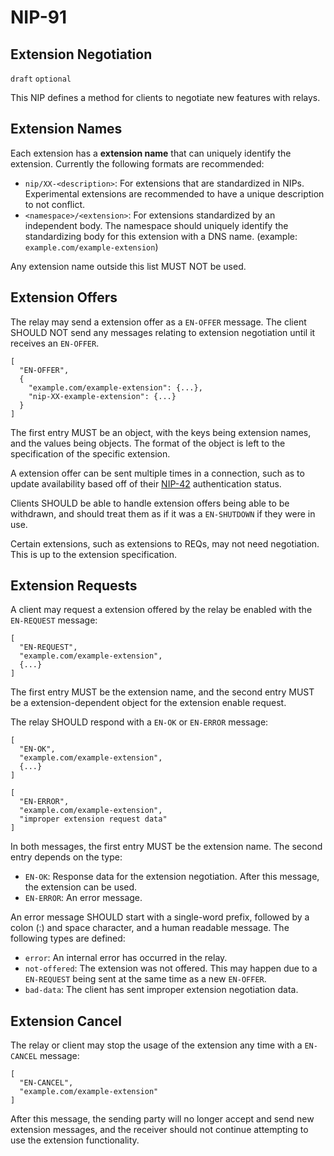 NIP-91
======

Extension Negotiation
---------------------

`draft` `optional`

This NIP defines a method for clients to negotiate new features with relays.

## Extension Names

Each extension has a **extension name** that can uniquely identify the extension. Currently the following formats are recommended:
- `nip/XX-<description>`: For extensions that are standardized in NIPs. Experimental extensions are recommended to have a unique description to not conflict.
- `<namespace>/<extension>`: For extensions standardized by an independent body. The namespace should uniquely identify the standardizing body for this extension with a DNS name. (example: `example.com/example-extension`)

Any extension name outside this list MUST NOT be used.

## Extension Offers

The relay may send a extension offer as a `EN-OFFER` message. The client SHOULD NOT send any messages relating to extension negotiation until it receives an `EN-OFFER`.
```jsonc
[
  "EN-OFFER",
  {
    "example.com/example-extension": {...},
    "nip-XX-example-extension": {...}
  }
]
```

The first entry MUST be an object, with the keys being extension names, and the values being objects. The format of the object is left to the specification of the specific extension.

A extension offer can be sent multiple times in a connection, such as to update availability based off of their [NIP-42](./42.md) authentication status.

Clients SHOULD be able to handle extension offers being able to be withdrawn, and should treat them as if it was a `EN-SHUTDOWN` if they were in use. 

Certain extensions, such as extensions to REQs, may not need negotiation. This is up to the extension specification.

## Extension Requests

A client may request a extension offered by the relay be enabled with the `EN-REQUEST` message:
```jsonc
[
  "EN-REQUEST",
  "example.com/example-extension",
  {...}
]
```

The first entry MUST be the extension name, and the second entry MUST be a extension-dependent object for the extension enable request.

The relay SHOULD respond with a `EN-OK` or `EN-ERROR` message:
```jsonc
[
  "EN-OK",
  "example.com/example-extension",
  {...}
]
```
```jsonc
[
  "EN-ERROR",
  "example.com/example-extension",
  "improper extension request data"
]
```

In both messages, the first entry MUST be the extension name. The second entry depends on the type:
- `EN-OK`: Response data for the extension negotiation. After this message, the extension can be used.
- `EN-ERROR`: An error message.

An error message SHOULD start with a single-word prefix, followed by a colon (:) and space character, and a human readable message. The following types are defined:
- `error`: An internal error has occurred in the relay.
- `not-offered`: The extension was not offered. This may happen due to a `EN-REQUEST` being sent at the same time as a new `EN-OFFER`.
- `bad-data`: The client has sent improper extension negotiation data.

## Extension Cancel

The relay or client may stop the usage of the extension any time with a `EN-CANCEL` message:
```jsonc
[
  "EN-CANCEL",
  "example.com/example-extension"
]
```

After this message, the sending party will no longer accept and send new extension messages, and the receiver should not continue attempting to use the extension functionality.
